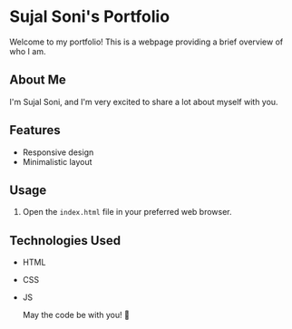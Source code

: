 # Sujal Soni's Portfolio

Welcome to my portfolio! This is a webpage providing a brief overview of who I am.

## About Me

I'm Sujal Soni, and I'm very excited to share a lot about myself with you.

## Features

- Responsive design
- Minimalistic layout

## Usage

1. Open the `index.html` file in your preferred web browser.

## Technologies Used

- HTML
- CSS
- JS
  
  May the code be with you! 🚀